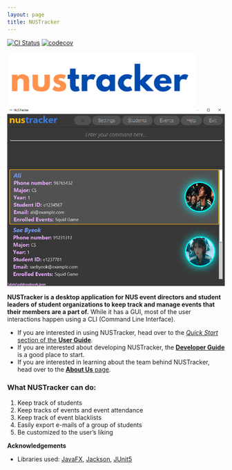 ```yaml
---
layout: page
title: NUSTracker
---
```


[![CI Status](https://github.com/AY2122S1-CS2103T-T11-1/tp/workflows/Java%20CI/badge.svg)](https://github.com/AY2122S1-CS2103T-T11-1/tp/actions)
[![codecov](https://codecov.io/gh/AY2122S1-CS2103T-T11-1/tp/branch/master/graph/badge.svg)](https://codecov.io/gh/AY2122S1-CS2103T-T11-1/tp)

![nustracker](images/nustracker.png)
![Ui](images/Ui.png)

**NUSTracker is a desktop application for NUS event directors and student leaders of student organizations to keep track and manage events that their members are a part of.** While it has a GUI, most of the user interactions happen using a CLI (Command Line Interface).

* If you are interested in using NUSTracker, head over to the [_Quick Start_ section of the **User Guide**](UserGuide.html#quick-start).
* If you are interested about developing NUSTracker, the [**Developer Guide**](DeveloperGuide.html) is a good place to start.
* If you are interested in learning about the team behind NUSTracker, head over to the [**About Us** page](AboutUs.html).

### What NUSTracker can do:
1. Keep track of students
2. Keep tracks of events and event attendance
3. Keep track of event blacklists
4. Easily export e-mails of a group of students
5. Be customized to the user’s liking

**Acknowledgements**

* Libraries used: [JavaFX](https://openjfx.io/), [Jackson](https://github.com/FasterXML/jackson), [JUnit5](https://github.com/junit-team/junit5)
